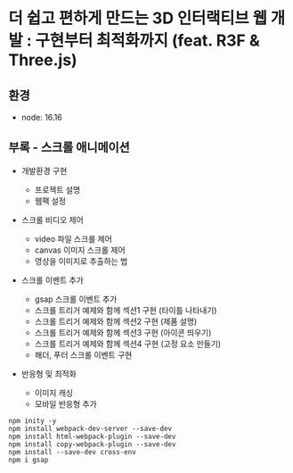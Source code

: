 # 더 쉽고 편하게 만드는 3D 인터랙티브 웹 개발 : 구현부터 최적화까지 (feat. R3F & Three.js)

## 환경

- node: 16.16

## 부록 - 스크롤 애니메이션

- 개발환경 구현

  - 프로젝트 설명
  - 웹팩 설정

- 스크롤 비디오 제어

  - video 파일 스크롤 제어
  - canvas 이미지 스크롤 제어
  - 영상을 이미지로 추출하는 법

- 스크롤 이벤트 추가

  - gsap 스크롤 이벤트 추가
  - 스크롤 트리거 예제와 함께 섹션1 구현 (타이틀 나타내기)
  - 스크롤 트리거 예제와 함께 섹션2 구현 (제품 설명)
  - 스크롤 트리거 예제와 함께 섹션3 구현 (아이콘 띄우기)
  - 스크롤 트리거 예제와 함께 섹션4 구현 (고정 요소 만들기)
  - 해더, 푸터 스크롤 이벤트 구현

- 반응형 및 최적화
  - 이미지 캐싱
  - 모바일 반응형 추가

```
npm inity -y
npm install webpack-dev-server --save-dev
npm install html-webpack-plugin --save-dev
npm install copy-webpack-plugin --save-dev
npm install --save-dev cross-env
npm i gsap

```
